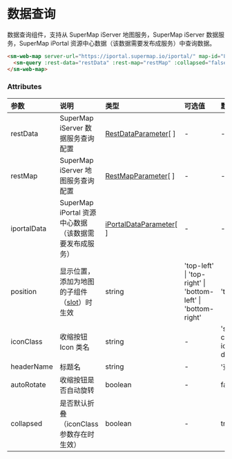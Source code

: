 # 数据查询

数据查询组件，支持从 SuperMap iServer 地图服务，SuperMap iServer 数据服务，SuperMap iPortal 资源中心数据（该数据需要发布成服务）中查询数据。

<sm-iframe src="https://iclient.supermap.io/examples/component/components_query_vue.html"></sm-iframe>

```html
<sm-web-map server-url="https://iportal.supermap.io/iportal/" map-id="801571284">
  <sm-query :rest-data="restData" :rest-map="restMap" :collapsed="false"></sm-query>
</sm-web-map>
```

### Attributes

| 参数        | 说明                                                                            | 类型                                                                                 | 可选值                                                       | 默认值                           |
| :---------- | :------------------------------------------------------------------------------ | :----------------------------------------------------------------------------------- | :----------------------------------------------------------- | :------------------------------- |
| restData    | SuperMap iServer 数据服务查询配置                                               | [RestDataParameter](/zh/api/common-types/common-types.md#restdataparameter)[ ]       | -                                                            | -                                |
| restMap     | SuperMap iServer 地图服务查询配置                                               | [RestMapParameter](/zh/api/common-types/common-types.md#restmapparameter)[ ]         | -                                                            | -                                |
| iportalData | SuperMap iPortal 资源中心数据（该数据需要发布成服务）                           | [iPortalDataParameter](/zh/api/common-types/common-types.md#iportaldataparameter)[ ] | -                                                            | -                                |
| position    | 显示位置，添加为地图的子组件（[slot](https://cn.vuejs.org/v2/api/#slot)）时生效 | string                                                                               | 'top-left' \| 'top-right' \| 'bottom-left' \| 'bottom-right' | 'top-left'                       |
| iconClass   | 收缩按钮 Icon 类名                                                              | string                                                                               | -                                                            | 'sm-components-icons-ditusousuo' |
| headerName  | 标题名                                                                          | string                                                                               | -                                                            | '查询'                           |
| autoRotate  | 收缩按钮是否自动旋转                                                            | boolean                                                                              | -                                                            | false                            |
| collapsed   | 是否默认折叠（iconClass 参数存在时生效）                                        | boolean                                                                              | -                                                            | true                             |
